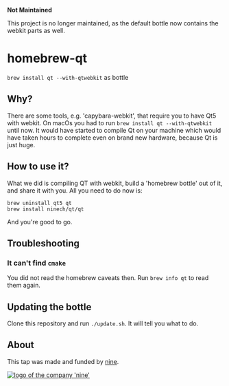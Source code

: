 **Not Maintained**

This project is no longer maintained, as the default bottle now contains the webkit parts as well.

# homebrew-qt
`brew install qt --with-qtwebkit` as bottle

## Why?

There are some tools, e.g. 'capybara-webkit', that require you to have Qt5 with webkit.
On macOs you had to run `brew install qt --with-qtwebkit` until now.
It would have started to compile Qt on your machine which would have taken hours to complete
even on brand new hardware, because Qt is just huge.

## How to use it?

What we did is compiling QT with webkit, build a 'homebrew bottle' out of it, and share it with you.
All you need to do now is:

    brew uninstall qt5 qt
    brew install ninech/qt/qt

And you're good to go.

## Troubleshooting

### It can't find `cmake`

You did not read the homebrew caveats then. Run `brew info qt` to read them again.

## Updating the bottle

Clone this repository and run `./update.sh`.
It will tell you what to do.

## About

This tap was made and funded by [nine](https://nine.ch).

[![logo of the company 'nine'](https://logo.apps.at-nine.ch/Dmqied_eSaoBMQwk3vVgn4UIgDo=/trim/500x0/logo_claim.png)](https://www.nine.ch)
